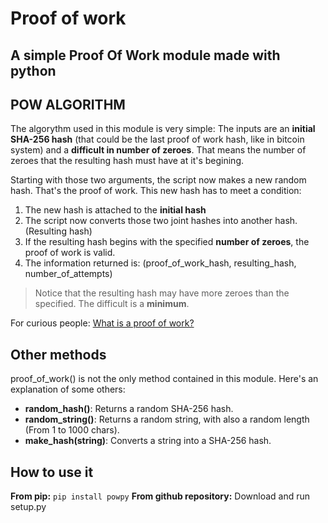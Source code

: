 # Proof of work
## A simple Proof Of Work module made with python

## **POW ALGORITHM**
The algorythm used in this module is very simple:
The inputs are an **initial SHA-256 hash** (that could be the last proof of work hash, like in bitcoin system) and a **difficult in number of zeroes**. That means the number of zeroes that the resulting hash must have at it's begining.

Starting with those two arguments, the script now makes a new random hash. That's the proof of work.
This new hash has to meet a condition:
1. The new hash is attached to the **initial hash**
2. The script now converts those two joint hashes into another hash. (Resulting hash)
3. If the resulting hash begins with the specified **number of zeroes**, the proof of work is valid.
4. The information returned is: (proof_of_work_hash, resulting_hash, number_of_attempts)
> Notice that the resulting hash may have more zeroes than the specified. The difficult is a **minimum**.

For curious people: [What is a proof of work?](https://en.wikipedia.org/wiki/Proof-of-work_system)

## **Other methods**
proof_of_work() is not the only method contained in this module. Here's an explanation of some others:
* **random_hash()**: Returns a random SHA-256 hash.
* **random_string()**: Returns a random string, with also a random length (From 1 to 1000 chars).
* **make_hash(string)**: Converts a string into a SHA-256 hash.

## **How to use it**
**From pip:** ```pip install powpy```
**From github repository:** Download and run setup.py